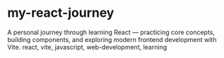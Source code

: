 # my-react-journey
A personal journey through learning React — practicing core concepts, building components, and exploring modern frontend development with Vite. react, vite, javascript, web-development, learning
